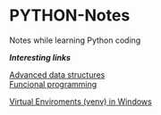 # PYTHON-Notes
Notes while learning Python coding


***Interesting links***   
   
[Advanced data structures](https://github.com/bhavinjawade/Advanced-Data-Structures-with-Python)    
[Funcional programming](https://medium.com/@rohanroyjacob/functional-programming-in-python-1-lambda-map-filter-reduce-zip-6fed5b48fecb)    


[Virtual Enviroments (venv) in Windows](https://www.youtube.com/watch?v=APOPm01BVrk)
